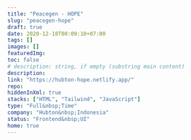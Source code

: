 ```yaml
---
title: "Peacegen - HOPE"
slug: "peacegen-hope"
draft: true
date: 2020-12-18T00:09:10+07:00
tags: []
images: []
featuredImg:
toc: false
# description: string, if empty (substring main content)
description:
link: "https://hubton-hope.netlify.app/"
repo:
hiddenInXml: true
stacks: ["HTML", "Tailwind", "JavaScript"]
type: "Full&nbsp;Time"
company: "Hubton&nbsp;Indonesia"
status: "Frontend&nbsp;UI"
home: true
---
```

